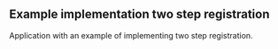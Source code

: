 ## Example implementation two step registration

Application with an example of implementing two step registration.
